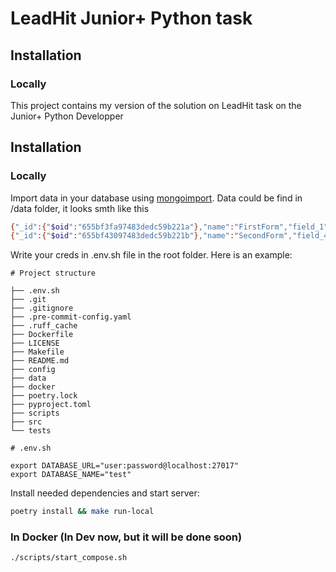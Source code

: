 # LeadHit Junior+ Python task

## Installation

### Locally

This project contains my version of the solution on LeadHit task on the Junior+ Python Developper

## Installation

### Locally

Import data in your database using [mongoimport](https://www.mongodb.com/docs/database-tools/mongoimport). Data could be find in /data folder, it looks smth like this

```sh
{"_id":{"$oid":"655bf3fa97483dedc59b221a"},"name":"FirstForm","field_1":"EMAIL","field_2":"TEXT","field_3":"DATE"}
{"_id":{"$oid":"655bf43097483dedc59b221b"},"name":"SecondForm","field_4":"EMAIL","field_5":"PHONE"}
```

Write your creds in .env.sh file in the root folder. Here is an example:

```
# Project structure

├── .env.sh
├── .git
├── .gitignore
├── .pre-commit-config.yaml
├── .ruff_cache
├── Dockerfile
├── LICENSE
├── Makefile
├── README.md
├── config
├── data
├── docker
├── poetry.lock
├── pyproject.toml
├── scripts
├── src
└── tests

# .env.sh

export DATABASE_URL="user:password@localhost:27017"
export DATABASE_NAME="test"

```

Install needed dependencies and start server:

```sh
poetry install && make run-local

```

### In Docker (In Dev now, but it will be done soon)

```sh
./scripts/start_compose.sh
```
